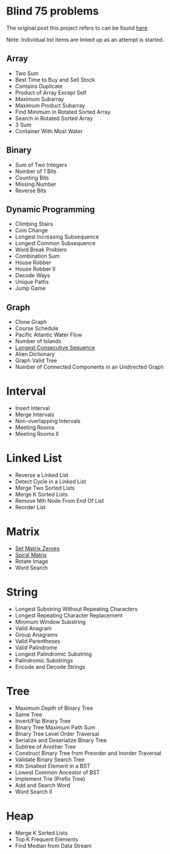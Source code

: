 # Blind 75 problems

The original post this project refers to can be found [here](https://leetcode.com/discuss/general-discussion/460599/blind-75-leetcode-questions).

Note: Individual list items are linked up as an attempt is started.

## Array
* Two Sum
* Best Time to Buy and Sell Stock
* Contains Duplicate
* Product of Array Except Self
* Maximum Subarray
* Maximum Product Subarray
* Find Minimum in Rotated Sorted Array
* Search in Rotated Sorted Array
* 3 Sum
* Container With Most Water

## Binary
* Sum of Two Integers
* Number of 1 Bits
* Counting Bits
* Missing Number
* Reverse Bits

## Dynamic Programming
* Climbing Stairs
* Coin Change
* Longest Increasing Subsequence
* Longest Common Subsequence
* Word Break Problem
* Combination Sum
* House Robber
* House Robber II
* Decode Ways
* Unique Paths
* Jump Game

## Graph
* Clone Graph
* Course Schedule
* Pacific Atlantic Water Flow
* Number of Islands
* [Longest Consecutive Sequence](/problems/longest_consecutive_sequence/)
* Alien Dictionary
* Graph Valid Tree
* Number of Connected Components in an Undirected Graph

# Interval
* Insert Interval
* Merge Intervals
* Non-overlapping Intervals
* Meeting Rooms
* Meeting Rooms II

# Linked List
* Reverse a Linked List
* Detect Cycle in a Linked List
* Merge Two Sorted Lists
* Merge K Sorted Lists
* Remove Nth Node From End Of List
* Reorder List

# Matrix
* [Set Matrix Zeroes](/problems/set_matrix_zeroes/)
* [Spiral Matrix](/problems/spiral_matrix/)
* Rotate Image
* Word Search

# String
* Longest Substring Without Repeating Characters
* Longest Repeating Character Replacement
* Minimum Window Substring
* Valid Anagram
* Group Anagrams
* Valid Parentheses
* Valid Palindrome
* Longest Palindromic Substring
* Palindromic Substrings
* Encode and Decode Strings

# Tree
* Maximum Depth of Binary Tree
* Same Tree
* Invert/Flip Binary Tree
* Binary Tree Maximum Path Sum
* Binary Tree Level Order Traversal
* Serialize and Deserialize Binary Tree
* Subtree of Another Tree
* Construct Binary Tree from Preorder and Inorder Traversal
* Validate Binary Search Tree
* Kth Smallest Element in a BST
* Lowest Common Ancestor of BST
* Implement Trie (Prefix Tree)
* Add and Search Word
* Word Search II

# Heap
* Merge K Sorted Lists
* Top K Frequent Elements
* Find Median from Data Stream
